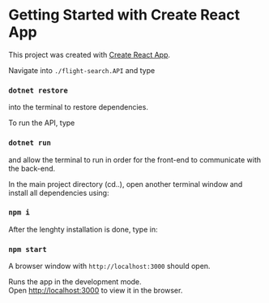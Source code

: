 # Getting Started with Create React App

This project was created with [Create React App](https://github.com/facebook/create-react-app).

Navigate into `./flight-search.API` and type 

### `dotnet restore`
into the terminal to restore dependencies.

To run the API, type 
### `dotnet run`
and allow the terminal to run in order for the front-end to communicate with the back-end.

In the main project directory (cd..), open another terminal window and install all dependencies using:
### `npm i` 

After the lenghty installation is done, type in: 
### `npm start`

A browser window with `http://localhost:3000` should open.

Runs the app in the development mode.\
Open [http://localhost:3000](http://localhost:3000) to view it in the browser.



